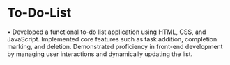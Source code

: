 # To-Do-List
• Developed a functional to-do list application using HTML, CSS, and JavaScript. Implemented core features such as task addition, completion marking, and deletion. Demonstrated proficiency in front-end development by managing user interactions and dynamically updating the list.
